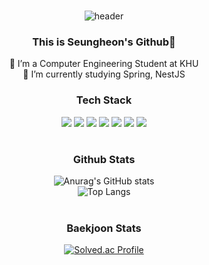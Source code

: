 
#
<div align="center">

![header](https://capsule-render.vercel.app/api?text=WELCOME!&type=soft)
  
  ### This is Seungheon's Github👋
<div>
🔭 I’m a Computer Engineering Student at KHU
  <br/>
🌱 I’m currently studying Spring, NestJS
</div>

### Tech Stack
  <div>
    <img src="https://img.shields.io/badge/java-007396?style=for-the-badge&logo=java&logoColor=white"> 
    <img src="https://img.shields.io/badge/javascript-F7DF1E?style=for-the-badge&logo=javascript&logoColor=black"> 
    <img src="https://img.shields.io/badge/node.js-339933?style=for-the-badge&logo=Node.js&logoColor=white">
    <img src="https://img.shields.io/badge/spring-6DB33F?style=for-the-badge&logo=spring&logoColor=white"> 
    <img src="https://img.shields.io/badge/mysql-4479A1?style=for-the-badge&logo=mysql&logoColor=white"> 
    <img src="https://img.shields.io/badge/amazonaws-232F3E?style=for-the-badge&logo=amazonaws&logoColor=white"> 
    <img src="https://img.shields.io/badge/nestjs-E0234E?style=for-the-badge&logo=NestJS&logoColor=white"> 
  </div>

 #
  ### Github Stats
  ![Anurag's GitHub stats](https://github-readme-stats.vercel.app/api?username=seungheon123&show_icons=true&theme=tokyonight)
  <br>
  ![Top Langs](https://github-readme-stats.vercel.app/api/top-langs/?username=seungheon123&layout=compact&theme=tokyonight)

#
  ### Baekjoon Stats
[![Solved.ac Profile](http://mazassumnida.wtf/api/generate_badge?boj=seungheon01230)](https://solved.ac/seungheon01230)
  

</div>



  



<!--
**seungheon123/seungheon123** is a ✨ _special_ ✨ repository because its `README.md` (this file) appears on your GitHub profile.

Here are some ideas to get you started:

- 💬 Ask me about ...
- 📫 How to reach me: ...
- 😄 Pronouns: ...
- ⚡ Fun fact: ...
-->



